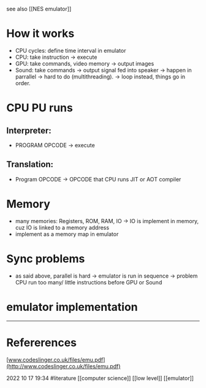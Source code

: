 see also [[NES emulator]]
# How it works 
- CPU cycles: define time interval in emulator 
- CPU: take instruction -> execute 
- GPU: take commands, video memory -> output images
- Sound: take commands -> output signal fed into speaker 
-> happen in parrallel
-> hard to do (multithreading). 
-> loop instead, things go in order. 
# CPU PU runs
## Interpreter: 
- PROGRAM OPCODE -> execute
## Translation:
- Program OPCODE -> OPCODE that CPU runs
JIT or AOT compiler 
# Memory 
- many memories: Registers, ROM, RAM, IO
-> IO is implement in  memory, cuz IO is linked to a memory address
- implement as a memory map in emulator
# Sync problems 
- as said above, parallel is hard -> emulator is run in sequence 
-> problem CPU run too many/ little instructions before GPU or Sound





# emulator implementation
--- 
# Refererences 
[www.codeslinger.co.uk/files/emu.pdf](http://www.codeslinger.co.uk/files/emu.pdf)



2022 10 17 19:34
#literature    [[computer science]] [[low level]] [[emulator]]